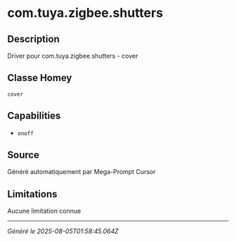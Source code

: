 # com.tuya.zigbee.shutters

## Description
Driver pour com.tuya.zigbee.shutters - cover

## Classe Homey
`cover`

## Capabilities
- `onoff`

## Source
Généré automatiquement par Mega-Prompt Cursor

## Limitations
Aucune limitation connue

---
*Généré le 2025-08-05T01:58:45.064Z*
